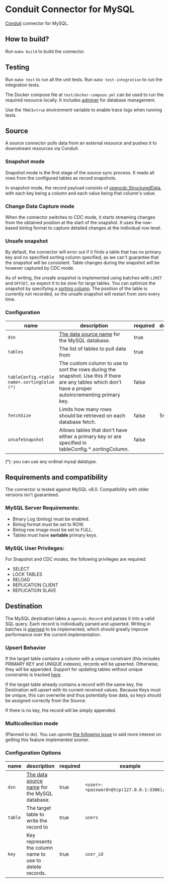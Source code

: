 # Conduit Connector for MySQL

[Conduit](https://conduit.io) connector for MySQL.

## How to build?

Run `make build` to build the connector.

## Testing

Run `make test` to run all the unit tests. Run `make test-integration` to run the integration tests.

The Docker compose file at `test/docker-compose.yml` can be used to run the required resource locally. It includes [adminer](https://www.adminer.org/) for database management.

Use the `TRACE=true` environment variable to enable trace logs when running tests.

## Source

A source connector pulls data from an external resource and pushes it to
downstream resources via Conduit.

### Snapshot mode

Snapshot mode is the first stage of the source sync process. It reads all rows
from the configured tables as record snapshots.

In snapshot mode, the record payload consists of
[opencdc.StructuredData](https://pkg.go.dev/github.com/conduitio/conduit-connector-sdk@v0.9.1#StructuredData),
with each key being a column and each value being that column's value.

### Change Data Capture mode

When the connector switches to CDC mode, it starts streaming changes from the
obtained position at the start of the snapshot. It uses the row-based binlog format
to capture detailed changes at the individual row level.

### Unsafe snapshot

By default, the connector will error out if it finds a table that has no primary key and no specified sorting column specified, as we can't guarantee that the snapshot will be consistent. Table changes during the snapshot will be however captured by CDC mode.

As of writing, the unsafe snapshot is implemented using batches with `LIMIT` and `OFFSET`, so expect it to be slow for large tables. You can optimize the snapshot by specifying a [sorting column](#configuration).
The position of the table is currently not recorded, so the unsafe snapshot will restart from zero every time.

### Configuration

| name                                        | description                                                                                                                                             | required | default | example                                                         |
| ------------------------------------------- | ------------------------------------------------------------------------------------------------------------------------------------------------------- | -------- | ------- | --------------------------------------------------------------- |
| `dsn`                                       | [The data source name](https://github.com/go-sql-driver/mysql?tab=readme-ov-file#dsn-data-source-name) for the MySQL database.                          | true     |         | `<user>:<password>@tcp(127.0.0.1:3306)/<db>`                    |
| `tables`                                    | The list of tables to pull data from                                                                                                                    | true     |         | `users,posts,admins`                                            |
| `tableConfig.<table name>.sortingColum (*)` | The custom column to use to sort the rows during the snapshot. Use this if there are any tables which don't have a proper autoincrementing primary key. | false    |         | `tableConfig.users.sortingColumn` as the key, `id` as the value |
| `fetchSize`                                 | Limits how many rows should be retrieved on each database fetch.                                                                                        | false    | 50000   | 50000                                                           |
| `unsafeSnapshot`                            | Allows tables that don't have either a primary key or are specified in tableConfig.\*.sortingColumn.                                                    | false    |         |                                                                 |

(\*): you can use any ordinal mysql datatype.

## Requirements and compatibility

The connector is tested against MySQL v8.0. Compatibility with older versions isn't guaranteed.

### MySQL Server Requirements:

- Binary Log (binlog) must be enabled.
- Binlog format must be set to ROW.
- Binlog row image must be set to FULL.
- Tables must have **sortable** primary keys.

### MySQL User Privileges:

For Snapshot and CDC modes, the following privileges are required:

- SELECT
- LOCK TABLES
- RELOAD
- REPLICATION CLIENT
- REPLICATION SLAVE

## Destination

The MySQL destination takes a `opencdc.Record` and parses it into a valid SQL query. Each record is individually parsed and upserted. Writing in batches is [planned](https://github.com/conduitio-labs/conduit-connector-mysql/issues/63) to be implemented, which should greatly improve performance over the current implementation.

### Upsert Behavior

If the target table contains a column with a unique constraint (this includes PRIMARY KEY and UNIQUE indexes), records will be upserted. Otherwise, they will be appended. Support for updating tables without unique constraints is tracked [here](https://github.com/conduitio-labs/conduit-connector-mysql/issues/66).

If the target table already contains a record with the same key, the Destination will upsert with its current received values. Because Keys must be unique, this can overwrite and thus potentially lose data, so keys should be assigned correctly from the Source.

If there is no key, the record will be simply appended.

### Multicollection mode

(Planned to do). You can upvote [the following issue](https://github.com/conduitio-labs/conduit-connector-mysql/issues/13) to add more interest on getting this feature implemented sooner.

### Configuration Options

| name    | description                                                                                                                    | required | example                                      |
| ------- | ------------------------------------------------------------------------------------------------------------------------------ | -------- | -------------------------------------------- |
| `dsn`   | [The data source name](https://github.com/go-sql-driver/mysql?tab=readme-ov-file#dsn-data-source-name) for the MySQL database. | true     | `<user>:<password>@tcp(127.0.0.1:3306)/<db>` |
| `table` | The target table to write the record to                                                                                        | true     | `users`                                      |
| `key`   | Key represents the column name to use to delete records.                                                                       | true     | `user_id`                                    |

